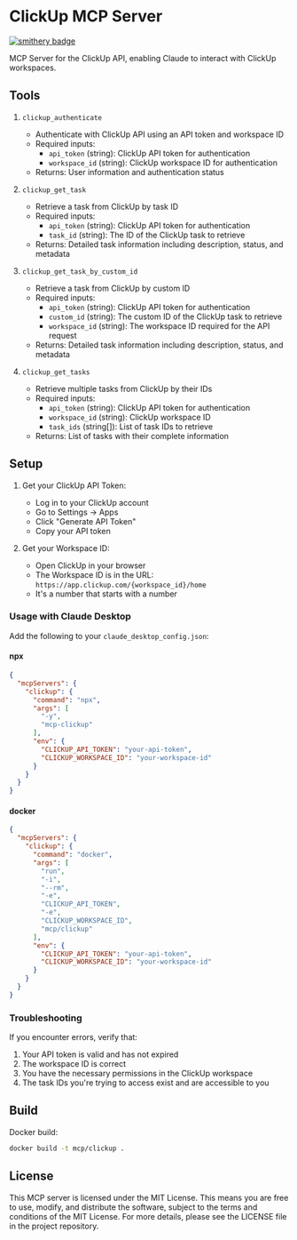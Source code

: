 # ClickUp MCP Server

[![smithery badge](https://smithery.ai/badge/@mikah13/mcp-clickup)](https://smithery.ai/server/@mikah13/mcp-clickup)

MCP Server for the ClickUp API, enabling Claude to interact with ClickUp workspaces.

## Tools

1. `clickup_authenticate`
   - Authenticate with ClickUp API using an API token and workspace ID
   - Required inputs:
     - `api_token` (string): ClickUp API token for authentication
     - `workspace_id` (string): ClickUp workspace ID for authentication
   - Returns: User information and authentication status

2. `clickup_get_task`
   - Retrieve a task from ClickUp by task ID
   - Required inputs:
     - `api_token` (string): ClickUp API token for authentication
     - `task_id` (string): The ID of the ClickUp task to retrieve
   - Returns: Detailed task information including description, status, and metadata

3. `clickup_get_task_by_custom_id`
   - Retrieve a task from ClickUp by custom ID
   - Required inputs:
     - `api_token` (string): ClickUp API token for authentication
     - `custom_id` (string): The custom ID of the ClickUp task to retrieve
     - `workspace_id` (string): The workspace ID required for the API request
   - Returns: Detailed task information including description, status, and metadata

4. `clickup_get_tasks`
   - Retrieve multiple tasks from ClickUp by their IDs
   - Required inputs:
     - `api_token` (string): ClickUp API token for authentication
     - `workspace_id` (string): ClickUp workspace ID
     - `task_ids` (string[]): List of task IDs to retrieve
   - Returns: List of tasks with their complete information

## Setup

1. Get your ClickUp API Token:
   - Log in to your ClickUp account
   - Go to Settings → Apps
   - Click "Generate API Token"
   - Copy your API token

2. Get your Workspace ID:
   - Open ClickUp in your browser
   - The Workspace ID is in the URL: `https://app.clickup.com/{workspace_id}/home`
   - It's a number that starts with a number

### Usage with Claude Desktop

Add the following to your `claude_desktop_config.json`:

#### npx

```json
{
  "mcpServers": {
    "clickup": {
      "command": "npx",
      "args": [
        "-y",
        "mcp-clickup"
      ],
      "env": {
        "CLICKUP_API_TOKEN": "your-api-token",
        "CLICKUP_WORKSPACE_ID": "your-workspace-id"
      }
    }
  }
}
```

#### docker

```json
{
  "mcpServers": {
    "clickup": {
      "command": "docker",
      "args": [
        "run",
        "-i",
        "--rm",
        "-e",
        "CLICKUP_API_TOKEN",
        "-e",
        "CLICKUP_WORKSPACE_ID",
        "mcp/clickup"
      ],
      "env": {
        "CLICKUP_API_TOKEN": "your-api-token",
        "CLICKUP_WORKSPACE_ID": "your-workspace-id"
      }
    }
  }
}
```

### Troubleshooting

If you encounter errors, verify that:
1. Your API token is valid and has not expired
2. The workspace ID is correct
3. You have the necessary permissions in the ClickUp workspace
4. The task IDs you're trying to access exist and are accessible to you

## Build

Docker build:

```bash
docker build -t mcp/clickup .
```

## License

This MCP server is licensed under the MIT License. This means you are free to use, modify, and distribute the software, subject to the terms and conditions of the MIT License. For more details, please see the LICENSE file in the project repository.
